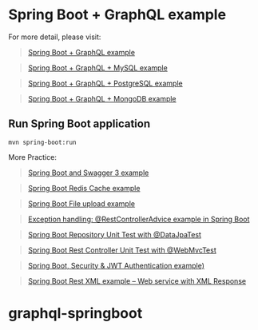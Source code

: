# Spring Boot + GraphQL example

For more detail, please visit:
> [Spring Boot + GraphQL example](https://www.bezkoder.com/spring-boot-graphql-example/)

> [Spring Boot + GraphQL + MySQL example](https://bezkoder.com/spring-boot-graphql-mysql-jpa/)

> [Spring Boot + GraphQL + PostgreSQL example](https://www.bezkoder.com/spring-boot-graphql-postgresql/)

> [Spring Boot + GraphQL + MongoDB example](https://www.bezkoder.com/spring-boot-graphql-mongodb-example-graphql-java/)

## Run Spring Boot application
```
mvn spring-boot:run
```

More Practice:
> [Spring Boot and Swagger 3 example](https://www.bezkoder.com/spring-boot-swagger-3/)

> [Spring Boot Redis Cache example](https://www.bezkoder.com/spring-boot-redis-cache-example/)

> [Spring Boot File upload example](https://www.bezkoder.com/spring-boot-file-upload/)

> [Exception handling: @RestControllerAdvice example in Spring Boot](https://www.bezkoder.com/spring-boot-restcontrolleradvice/)

> [Spring Boot Repository Unit Test with @DataJpaTest](https://www.bezkoder.com/spring-boot-unit-test-jpa-repo-datajpatest/)

> [Spring Boot Rest Controller Unit Test with @WebMvcTest](https://www.bezkoder.com/spring-boot-webmvctest/)

> [Spring Boot, Security & JWT Authentication example)](https://www.bezkoder.com/spring-boot-security-login-jwt/)

> [Spring Boot Rest XML example – Web service with XML Response](https://www.bezkoder.com/spring-boot-rest-xml/)
# graphql-springboot
